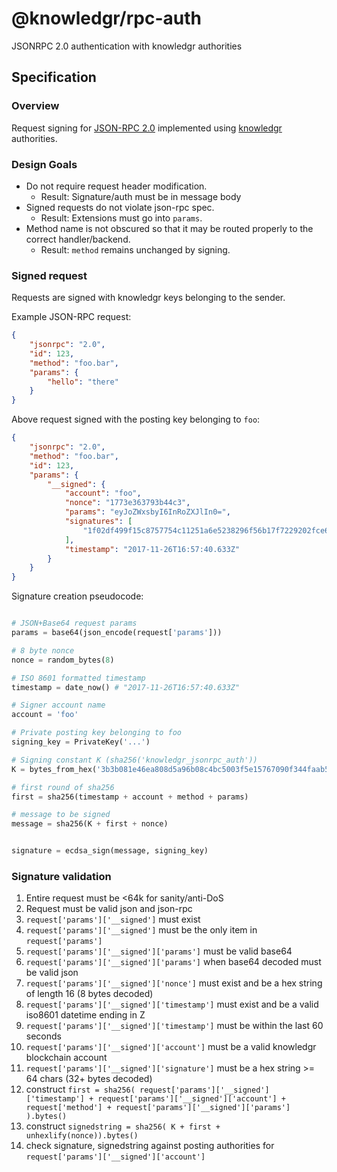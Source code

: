 
@knowledgr/rpc-auth
=================

JSONRPC 2.0 authentication with knowledgr authorities


Specification
-------------

### Overview

Request signing for [JSON-RPC 2.0](http://www.jsonrpc.org/specification) implemented using [knowledgr](https://steem.io) authorities.

### Design Goals

* Do not require request header modification.
    * Result: Signature/auth must be in message body
* Signed requests do not violate json-rpc spec.
    * Result: Extensions must go into `params`.
* Method name is not obscured so that it may be routed properly to the correct handler/backend.
    * Result: `method` remains unchanged by signing.

### Signed request

Requests are signed with knowledgr keys belonging to the sender.

Example JSON-RPC request:
```json
{
    "jsonrpc": "2.0",
    "id": 123,
    "method": "foo.bar",
    "params": {
        "hello": "there"
    }
}
```

Above request signed with the posting key belonging to `foo`:
```json
{
    "jsonrpc": "2.0",
    "method": "foo.bar",
    "id": 123,
    "params": {
        "__signed": {
            "account": "foo",
            "nonce": "1773e363793b44c3",
            "params": "eyJoZWxsbyI6InRoZXJlIn0=",
            "signatures": [
                "1f02df499f15c8757754c11251a6e5238296f56b17f7229202fce6ccd7289e224c49c32eaf77d5905e2b4d8a8a5ddcc215c51ce45c207ef0f038328200578d1bee"
            ],
            "timestamp": "2017-11-26T16:57:40.633Z"
        }
    }
}
```

Signature creation pseudocode:
```python

# JSON+Base64 request params
params = base64(json_encode(request['params']))

# 8 byte nonce
nonce = random_bytes(8)

# ISO 8601 formatted timestamp
timestamp = date_now() # "2017-11-26T16:57:40.633Z"

# Signer account name
account = 'foo'

# Private posting key belonging to foo
signing_key = PrivateKey('...')

# Signing constant K (sha256('knowledgr_jsonrpc_auth'))
K = bytes_from_hex('3b3b081e46ea808d5a96b08c4bc5003f5e15767090f344faab531ec57565136b')

# first round of sha256
first = sha256(timestamp + account + method + params)

# message to be signed
message = sha256(K + first + nonce)


signature = ecdsa_sign(message, signing_key)
```

### Signature validation

  1. Entire request must be <64k for sanity/anti-DoS
  1. Request must be valid json and json-rpc
  1. `request['params']['__signed']` must exist
  1. `request['params']['__signed']` must be the only item in `request['params']`
  1. `request['params']['__signed']['params']` must be valid base64
  1. `request['params']['__signed']['params']` when base64 decoded must be valid json
  1. `request['params']['__signed']['nonce']` must exist and be a hex string of length 16 (8 bytes decoded)
  1. `request['params']['__signed']['timestamp']` must exist and be a valid iso8601 datetime ending in Z
  1. `request['params']['__signed']['timestamp']` must be within the last 60 seconds
  1. `request['params']['__signed']['account']` must be a valid knowledgr blockchain account
  1. `request['params']['__signed']['signature']` must be a hex string >= 64 chars (32+ bytes decoded)
  1. construct `first = sha256( request['params']['__signed']['timestamp'] + request['params']['__signed']['account'] + request['method'] + request['params']['__signed']['params'] ).bytes()`
  1. construct `signedstring = sha256( K + first + unhexlify(nonce)).bytes()`
  1. check signature, signedstring against posting authorities for `request['params']['__signed']['account']`
